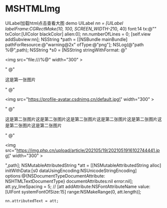 # MSHTMLImg
UILabel加载html点击查看大图
demo
   UILabel *nn = [UILabel labelFrame:CGRectMake(10, 100, SCREEN_WIDTH-2*10, 40) font:14 tx:@"" txColor:[UIColor blackColor] alien:0];
    nn.numberOfLines = 0;
    [self.view addSubview:nn];
    NSString *path = [[NSBundle mainBundle] pathForResource:@"warning@2x" ofType:@"png"];
    NSLog(@"path %@",path);
    NSString *s0 = [NSString stringWithFormat:
    @"<p><img src=\"file:///%@\" width=\"300\" ></p>"
    @"<p>这是第一张图片</p>"
    @"<p><img src=\"https://profile-avatar.csdnimg.cn/default.jpg\" width=\"300\" ></p>"
    @"<p>这是第二张图片这是第二张图片这是第二张图片这是第二张图片这是第二张图片这是第二张图片这是第二张图片</p>"
    @"<p><img src=\"https://img.php.cn/upload/article/202105/19/2021051916102744441.jpg\" width=\"300\" ></p>",path];
    NSMutableAttributedString *att =  [[NSMutableAttributedString alloc] initWithData:[s0 dataUsingEncoding:NSUnicodeStringEncoding] options:@{NSDocumentTypeDocumentAttribute: NSHTMLTextDocumentType} documentAttributes:nil error:nil];
    att.yy_lineSpacing = 5;
//    [att addAttribute:NSFontAttributeName value:[UIFont systemFontOfSize:15] range:NSMakeRange(0, att.length)];

    nn.attributedText = att;
